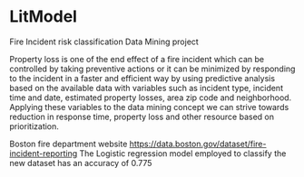# LitModel
Fire Incident risk classification Data Mining project


Property loss is one of the end effect of a fire incident which can be controlled by
taking preventive actions or it can be minimized by responding to the incident in a
faster and efficient way by using predictive analysis based on the available data
with variables such as incident type, incident time and date, estimated property
losses, area zip code and neighborhood. Applying these variables to the data
mining concept we can strive towards reduction in response time, property loss
and other resource based on prioritization.

Boston fire department website https://data.boston.gov/dataset/fire-incident-reporting
The Logistic regression model employed to classify the new dataset has
an accuracy of 0.775
